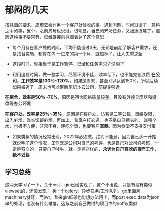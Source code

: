# 郁闷的几天
按抹海的要求，周琦去泰州另一个客户处验收的事，遇到问题，时间耽误了，意料之中的事，这个，之前周琦也说过，很明显，自己的开发任务，又被迫拖延了，但愿这种事不要常有，已经直接向抹海表达了这个意思

* 每个月待在客户处的时间，平均不能超过3天，无论是前期了解客户需求，还是顶替实施，都算在内
一进来的第一个月，就超标了，让人失望之至

* 这段时间，就相当于是工作暂停，已经和任务需求方说明了
* 利用这段时间，做一些学习，尽管环境不佳，效率低下，也不能完全浪费
**在公司，工作效率是100%~120%**，如果是周末，甚至可以达到150%，所以后续如果搬近了，周末也可以带新笔记本去公司，前提是够近

**在宿舍，效率是50%~70%**，原因是宿舍网络质量较差，且没有外接显示器和键盘等办公环境

**在客户处，效率是25%~35%**，原因是在客户处，访客是二等公民，网络受限，出入麻烦，连吃饭都麻烦，再加上，和客户打交道，也不是自己擅长的，
连喝个水，也极不方便，非常不爽，连吃个饭，也要客户**赏赐**，因为食堂不支持支付宝

* 如果类似的情况经常出现，2022年必须撤，绝对不能忍，因为自己从一开始就说明了这个情况，工作既是公司对自己的考评，也是自己对公司的考核，一定是双向的，只要自己够牛，就一定是这样的，**永远为自己喜欢的事而工作，绝不妥协**

## 学习总结
这两天学习了一下，关于rest，gin已经实现了，这个不用说，只是有没有类似viewset的，还没发现； 另一个celery，异步任务/工作队列，go里面用machinery就好，而jwt，看来gin框架也能想办法用上，而post exec_data为json串的处理，也没有什么难度，这与之前自己做过的项目中的notfiy类似
